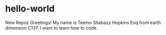 # hello-world
New Repoz
Greetings!
My name is Teemo Shabazz Hopkins Esq from earth dimension C137. I want to learn how to code.
